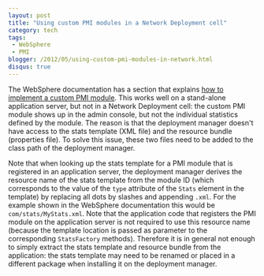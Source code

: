 ```yaml
---
layout: post
title: "Using custom PMI modules in a Network Deployment cell"
category: tech
tags:
 - WebSphere
 - PMI
blogger: /2012/05/using-custom-pmi-modules-in-network.html
disqus: true
---
```


The WebSphere documentation has a section that explains [how to implement a custom PMI module][1].
This works well on a stand-alone application server, but not in a Network Deployment cell: the
custom PMI module shows up in the admin console, but not the individual statistics defined by the
module. The reason is that the deployment manager doesn't have access to the stats template
(XML file) and the resource bundle (properties file). To solve this issue, these two files need to
be added to the class path of the deployment manager.

Note that when looking up the stats template for a PMI module that is registered in an application
server, the deployment manager derives the resource name of the stats template from the module ID
(which corresponds to the value of the `type` attribute of the `Stats` element in the template) by
replacing all dots by slashes and appending `.xml`. For the example shown in the WebSphere
documentation this would be `com/stats/MyStats.xml`. Note that the application code that registers
the PMI module on the application server is not required to use this resource name (because the
template location is passed as parameter to the corresponding `StatsFactory` methods). Therefore it
is in general not enough to simply extract the stats template and resource bundle from the
application: the stats template may need to be renamed or placed in a different package when
installing it on the deployment manager.

[1]: http://pic.dhe.ibm.com/infocenter/wasinfo/v7r0/topic/com.ibm.websphere.nd.multiplatform.doc/info/ae/ae/tprf_stats_pmi.html